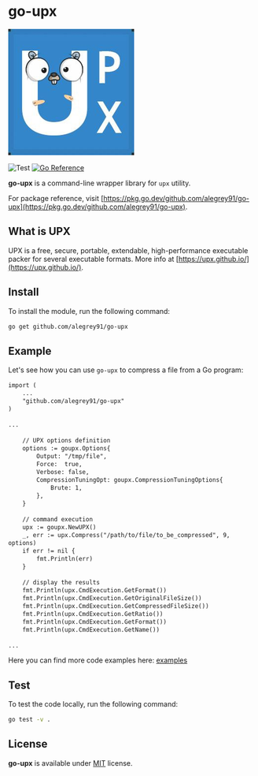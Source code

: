 # go-upx

![go-upx](go-upx.jpg)

![Test](https://github.com/alegrey91/go-upx/actions/workflows/test.yml/badge.svg)  [![Go Reference](https://pkg.go.dev/badge/github.com/alegrey91/go-upx.svg)](https://pkg.go.dev/github.com/alegrey91/go-upx)

**go-upx** is a command-line wrapper library for `upx` utility.

For package reference, visit [https://pkg.go.dev/github.com/alegrey91/go-upx](https://pkg.go.dev/github.com/alegrey91/go-upx).

## What is UPX

UPX is a free, secure, portable, extendable, high-performance executable packer for several executable formats. More info at [https://upx.github.io/](https://upx.github.io/).

## Install

To install the module, run the following command:

```sh
go get github.com/alegrey91/go-upx
```

## Example

Let's see how you can use `go-upx` to compress a file from a Go program:

```golang
import (
    ...
    "github.com/alegrey91/go-upx"
)

...

    // UPX options definition
    options := goupx.Options{
    	Output: "/tmp/file",
    	Force:  true,
    	Verbose: false,
    	CompressionTuningOpt: goupx.CompressionTuningOptions{
    		Brute: 1,
    	},
    }

    // command execution
    upx := goupx.NewUPX()
    _, err := upx.Compress("/path/to/file/to_be_compressed", 9, options)
    if err != nil {
    	fmt.Println(err)
    }

    // display the results
    fmt.Println(upx.CmdExecution.GetFormat())
    fmt.Println(upx.CmdExecution.GetOriginalFileSize())
    fmt.Println(upx.CmdExecution.GetCompressedFileSize())
    fmt.Println(upx.CmdExecution.GetRatio())
    fmt.Println(upx.CmdExecution.GetFormat())
    fmt.Println(upx.CmdExecution.GetName())

...
```

Here you can find more code examples here: [examples](https://github.com/alegrey91/go-upx/tree/main/examples)

## Test

To test the code locally, run the following command:

```sh
go test -v .
```

## License

**go-upx** is available under [MIT](https://github.com/alegrey91/go-upx/blob/main/LICENSE) license.